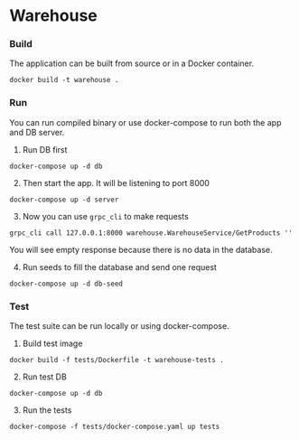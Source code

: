 # Warehouse

### Build
The application can be built from source or in a Docker container.
```shell
docker build -t warehouse .
```

### Run
You can run compiled binary or use docker-compose to run both the app and DB server.

1. Run DB first
```shell
docker-compose up -d db
```

2. Then start the app. It will be listening to port 8000
```shell
docker-compose up -d server
```

3. Now you can use `grpc_cli` to make requests
```shell
grpc_cli call 127.0.0.1:8000 warehouse.WarehouseService/GetProducts ''
```
You will see empty response because there is no data in the database.

4. Run seeds to fill the database and send one request
```shell
docker-compose up -d db-seed
```

### Test
The test suite can be run locally or using docker-compose.

1. Build test image
```shell
docker build -f tests/Dockerfile -t warehouse-tests .
```

2. Run test DB
```shell
docker-compose up -d db
```

3. Run the tests
```shell
docker-compose -f tests/docker-compose.yaml up tests
```
